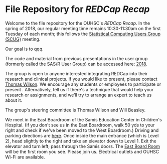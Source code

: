 File Repository for *REDCap Recap*
============

Welcome to the file repository for the OUHSC's *REDCap Recap*.  In the spring of 2018, our regular meeting time remains 10:30-11:30am on the first Tuesday of each month; this follows the [Statistical Computing Users Group (SCUG)](https://github.com/OuhscBbmc/StatisticalComputing) meeting.

Our goal is to qqq.

The code and material from previous presentations in the user group  (formerly called the SAS/R User Group) can be accessed here:  [2018](./2018-presentations/).

The group is open to anyone interested integrating REDCap into their research and clinical projects. If you would like to present, please contact [Thomas Wilson](thomas-wilson@ouhsc.edu).  We encourage any students or employees to participate or present . Alternatively, tell us if there's a technique that would help your research or assignments, and we’ll try to arrange an expert to teach us about it.

The group's steering committee is Thomas Wilson and Will Beasley.

We meet in the East Boardroom of the Samis Education Center in Children's Hospital.  (If you don't see us in the East Boardroom, walk 50 yds to your right and check if we've been moved to the West Boardroom.)  Driving and parking directions are [here](https://raw.github.com/OuhscBbmc/StatisticalComputing/master/Documents/Parking.png).  Once inside the main entrance (which is Level 2), head slightly to the right and take an elevator down to Level 1.  Exit the elevator and turn left; pass through the Samis doors.  The [East Board Room](https://github.com/OuhscBbmc/StatisticalComputing/blob/master/Documents/SamisEdCenterMap.pdf) will be the first room you see.  Please join us.  Electrical outlets and OUHSC Wi-Fi are available.
